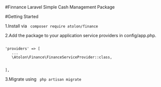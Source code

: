 #Finnance
Laravel Simple Cash Management Package

#Getting Started

1.Install via  <code> composer require atolon/finance </code>

2.Add the package to your application service providers in config/app.php.

<code>
'providers' => [
   ...
   \Atolon\Finance\FinanceServiceProvider::class,

],
</code>

3.Migrate using <code> php artisan migrate </code>